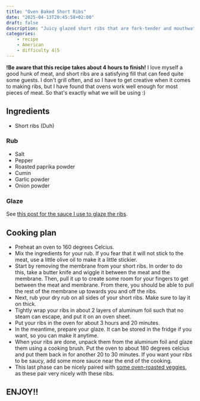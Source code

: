 ```yaml
---
title: "Oven Baked Short Ribs"
date: "2025-04-13T20:45:58+02:00"
draft: false
description: "Juicy glazed short ribs that are fork-tender and mouthwatering"
categories: 
    - recipe
    - American
    - difficulty 4|5
---
```


**!Be aware that this recipe takes about 4 hours to finish!** I love myself a good hunk of meat, and short ribs are a satisfying fill that can feed quite some guests. I don't grill often, and so I have to get creative when it comes to making ribs, but I have found that ovens work well enough for most pieces of meat. So that's exactly what we will be using :)

## Ingredients
- Short ribs (Duh)

### Rub 
- Salt
- Pepper
- Roasted paprika powder
- Cumin
- Garlic powder
- Onion powder

### Glaze
See [this post for the sauce I use to glaze the ribs](https://paulstapel.com/recipes/bbq-sauce/).

## Cooking plan
- Preheat an oven to 160 degrees Celcius. 
- Mix the ingredients for your rub. If you fear that it will not stick to the meat, use a little olive oil to make it a little stickier. 
- Start by removing the membrane from your short ribs. In order to do this, take a butter knife and wiggle it between the meat and the membrane. Then, pull it up to create some room for your fingers to get between the meat and membrane. From there, you should be able to pull the rest of the membrane up towards you and off the ribs. 
- Next, rub your dry rub on all sides of your short ribs. Make sure to lay it on thick. 
- Tightly wrap your ribs in about 2 layers of aluminum foil such that no steam can escape, and put it on an oven sheet. 
- Put your ribs in the oven for about 3 hours and 20 minutes. 
- In the meantime, prepare your glaze. It can be stored in the fridge if you want, so you can make it anytime. 
- When your ribs are done, unpack them from the aluminum foil and glaze them using a cooking brush. Put the oven to about 180 degrees celcius and put them back in for another 20 to 30 minutes. If you want your ribs to be saucy, add some more sauce near the end of the cooking. 
- This last phase can be nicely paired with [some oven-roasted veggies](https://paulstapel.com/recipes/roasted-veggies/), as these pair very nicely with these ribs. 

## ENJOY!!


